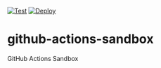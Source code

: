 [![Test](https://github.com/Tocyuki/github-actions-sandbox/actions/workflows/test.yml/badge.svg)](https://github.com/Tocyuki/github-actions-sandbox/actions/workflows/test.yml)
[![Deploy](https://github.com/Tocyuki/github-actions-sandbox/actions/workflows/deploy.yml/badge.svg)](https://github.com/Tocyuki/github-actions-sandbox/actions/workflows/deploy.yml)

# github-actions-sandbox
GitHub Actions Sandbox
